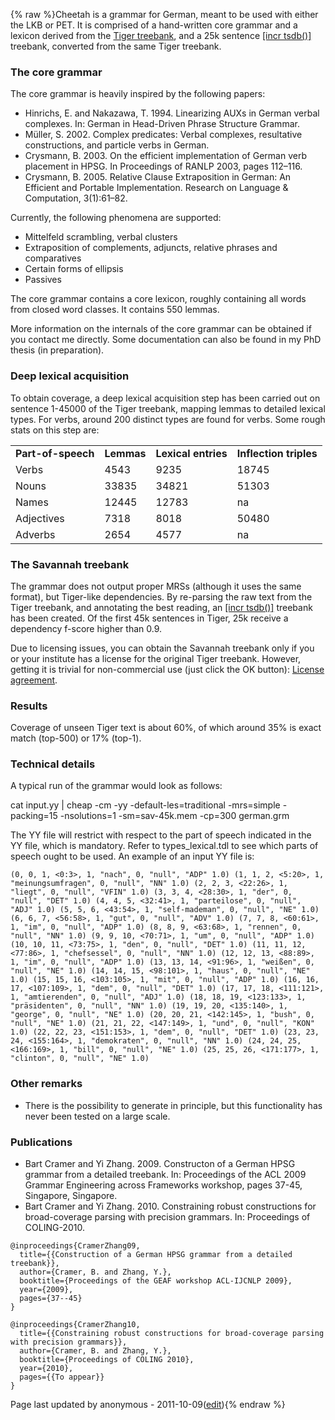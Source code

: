 {% raw %}Cheetah is a grammar for German, meant to be used with either the LKB or
PET. It is comprised of a hand-written core grammar and a lexicon
derived from the [Tiger
treebank](http://www.ims.uni-stuttgart.de/projekte/TIGER/), and a 25k
sentence [\[incr tsdb()\]](http://www.delph-in.net/itsdb) treebank,
converted from the same Tiger treebank.

### The core grammar

The core grammar is heavily inspired by the following papers:

- Hinrichs, E. and Nakazawa, T. 1994. Linearizing AUXs in German
verbal complexes. In: German in Head-Driven Phrase Structure
Grammar.
- Müller, S. 2002. Complex predicates: Verbal complexes, resultative
constructions, and particle verbs in German.
- Crysmann, B. 2003. On the efficient implementation of German verb
placement in HPSG. In Proceedings of RANLP 2003, pages 112–116.
- Crysmann, B. 2005. Relative Clause Extraposition in German: An
Efficient and Portable Implementation. Research on Language &
Computation, 3(1):61–82.

Currently, the following phenomena are supported:

- Mittelfeld scrambling, verbal clusters
- Extraposition of complements, adjuncts, relative phrases and
comparatives
- Certain forms of ellipsis
- Passives

The core grammar contains a core lexicon, roughly containing all words
from closed word classes. It contains 550 lemmas.

More information on the internals of the core grammar can be obtained if
you contact me directly. Some documentation can also be found in my PhD
thesis (in preparation).

### Deep lexical acquisition

To obtain coverage, a deep lexical acquisition step has been carried out
on sentence 1-45000 of the Tiger treebank, mapping lemmas to detailed
lexical types. For verbs, around 200 distinct types are found for verbs.
Some rough stats on this step are:

|                    |            |                     |                        |
|--------------------|------------|---------------------|------------------------|
| **Part-of-speech** | **Lemmas** | **Lexical entries** | **Inflection triples** |
| Verbs              | 4543       | 9235                | 18745                  |
| Nouns              | 33835      | 34821               | 51303                  |
| Names              | 12445      | 12783               | na                     |
| Adjectives         | 7318       | 8018                | 50480                  |
| Adverbs            | 2654       | 4577                | na                     |

### The Savannah treebank

The grammar does not output proper MRSs (although it uses the same
format), but Tiger-like dependencies. By re-parsing the raw text from
the Tiger treebank, and annotating the best reading, an [\[incr
tsdb()\]](http://www.delph-in.net/itsdb) treebank has been created. Of
the first 45k sentences in Tiger, 25k receive a dependency f-score
higher than 0.9.

Due to licensing issues, you can obtain the Savannah treebank only if
you or your institute has a license for the original Tiger treebank.
However, getting it is trivial for non-commercial use (just click the OK
button): [License
agreement](http://www.ims.uni-stuttgart.de/projekte/TIGER/TIGERCorpus/license/htmllicense.shtml).

### Results

Coverage of unseen Tiger text is about 60%, of which around 35% is exact
match (top-500) or 17% (top-1).

### Technical details

A typical run of the grammar would look as follows:

cat input.yy \| cheap -cm -yy -default-les=traditional -mrs=simple -packing=15 -nsolutions=1 -sm=sav-45k.mem -cp=300 german.grm 

The YY file will restrict with respect to the part of speech indicated
in the YY file, which is mandatory. Refer to types\_lexical.tdl to see
which parts of speech ought to be used. An example of an input YY file
is:

    (0, 0, 1, <0:3>, 1, "nach", 0, "null", "ADP" 1.0) (1, 1, 2, <5:20>, 1, "meinungsumfragen", 0, "null", "NN" 1.0) (2, 2, 3, <22:26>, 1, "liegt", 0, "null", "VFIN" 1.0) (3, 3, 4, <28:30>, 1, "der", 0, "null", "DET" 1.0) (4, 4, 5, <32:41>, 1, "parteilose", 0, "null", "ADJ" 1.0) (5, 5, 6, <43:54>, 1, "self-mademan", 0, "null", "NE" 1.0) (6, 6, 7, <56:58>, 1, "gut", 0, "null", "ADV" 1.0) (7, 7, 8, <60:61>, 1, "im", 0, "null", "ADP" 1.0) (8, 8, 9, <63:68>, 1, "rennen", 0, "null", "NN" 1.0) (9, 9, 10, <70:71>, 1, "um", 0, "null", "ADP" 1.0) (10, 10, 11, <73:75>, 1, "den", 0, "null", "DET" 1.0) (11, 11, 12, <77:86>, 1, "chefsessel", 0, "null", "NN" 1.0) (12, 12, 13, <88:89>, 1, "im", 0, "null", "ADP" 1.0) (13, 13, 14, <91:96>, 1, "weißen", 0, "null", "NE" 1.0) (14, 14, 15, <98:101>, 1, "haus", 0, "null", "NE" 1.0) (15, 15, 16, <103:105>, 1, "mit", 0, "null", "ADP" 1.0) (16, 16, 17, <107:109>, 1, "dem", 0, "null", "DET" 1.0) (17, 17, 18, <111:121>, 1, "amtierenden", 0, "null", "ADJ" 1.0) (18, 18, 19, <123:133>, 1, "präsidenten", 0, "null", "NN" 1.0) (19, 19, 20, <135:140>, 1, "george", 0, "null", "NE" 1.0) (20, 20, 21, <142:145>, 1, "bush", 0, "null", "NE" 1.0) (21, 21, 22, <147:149>, 1, "und", 0, "null", "KON" 1.0) (22, 22, 23, <151:153>, 1, "dem", 0, "null", "DET" 1.0) (23, 23, 24, <155:164>, 1, "demokraten", 0, "null", "NN" 1.0) (24, 24, 25, <166:169>, 1, "bill", 0, "null", "NE" 1.0) (25, 25, 26, <171:177>, 1, "clinton", 0, "null", "NE" 1.0)

### Other remarks

- There is the possibility to generate in principle, but this
functionality has never been tested on a large scale.

### Publications

- Bart Cramer and Yi Zhang. 2009. Constructon of a German HPSG grammar
from a detailed treebank. In: Proceedings of the ACL 2009 Grammar
Engineering across Frameworks workshop, pages 37-45, Singapore,
Singapore.
- Bart Cramer and Yi Zhang. 2010. Constraining robust constructions
for broad-coverage parsing with precision grammars. In: Proceedings
of COLING-2010.

<!-- -->


    @inproceedings{CramerZhang09,
      title={{Construction of a German HPSG grammar from a detailed treebank}},
      author={Cramer, B. and Zhang, Y.},
      booktitle={Proceedings of the GEAF workshop ACL-IJCNLP 2009},
      year={2009},
      pages={37--45}
    }
    
    @inproceedings{CramerZhang10,
      title={{Constraining robust constructions for broad-coverage parsing with precision grammars}},
      author={Cramer, B. and Zhang, Y.},
      booktitle={Proceedings of COLING 2010},
      year={2010},
      pages={{To appear}}
    }

Page last updated by anonymous - 2011-10-09([edit](https://github.com/delph-in/docs/wiki/CheetahTop/_edit)){% endraw %}